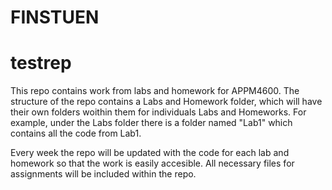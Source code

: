 # FINSTUEN
# testrep

This repo contains work from labs and homework for APPM4600.
The structure of the repo contains a Labs and Homework folder, which will have their own folders woithin them for individuals Labs and Homeworks. For example, under the Labs folder there is a folder named "Lab1" which contains all the code from Lab1. 

Every week the repo will be updated with the code for each lab and homework so that the work is easily accesible. All necessary files for assignments will be included within the repo. 